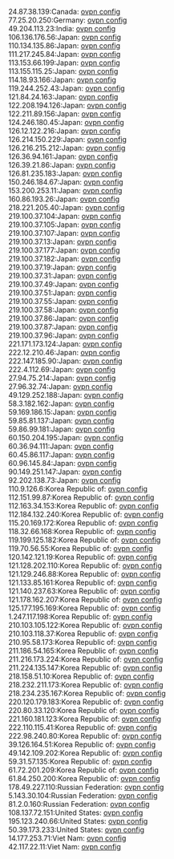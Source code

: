 24.87.38.139:Canada: [ovpn config](vpn/24_87_38_139.ovpn)  
77.25.20.250:Germany: [ovpn config](vpn/77_25_20_250.ovpn)  
49.204.113.23:India: [ovpn config](vpn/49_204_113_23.ovpn)  
106.136.176.56:Japan: [ovpn config](vpn/106_136_176_56.ovpn)  
110.134.135.86:Japan: [ovpn config](vpn/110_134_135_86.ovpn)  
111.217.245.84:Japan: [ovpn config](vpn/111_217_245_84.ovpn)  
113.153.66.199:Japan: [ovpn config](vpn/113_153_66_199.ovpn)  
113.155.115.25:Japan: [ovpn config](vpn/113_155_115_25.ovpn)  
114.18.93.166:Japan: [ovpn config](vpn/114_18_93_166.ovpn)  
119.244.252.43:Japan: [ovpn config](vpn/119_244_252_43.ovpn)  
121.84.24.163:Japan: [ovpn config](vpn/121_84_24_163.ovpn)  
122.208.194.126:Japan: [ovpn config](vpn/122_208_194_126.ovpn)  
122.211.89.156:Japan: [ovpn config](vpn/122_211_89_156.ovpn)  
124.246.180.45:Japan: [ovpn config](vpn/124_246_180_45.ovpn)  
126.12.122.216:Japan: [ovpn config](vpn/126_12_122_216.ovpn)  
126.214.150.229:Japan: [ovpn config](vpn/126_214_150_229.ovpn)  
126.216.215.212:Japan: [ovpn config](vpn/126_216_215_212.ovpn)  
126.36.94.161:Japan: [ovpn config](vpn/126_36_94_161.ovpn)  
126.39.21.86:Japan: [ovpn config](vpn/126_39_21_86.ovpn)  
126.81.235.183:Japan: [ovpn config](vpn/126_81_235_183.ovpn)  
150.246.184.67:Japan: [ovpn config](vpn/150_246_184_67.ovpn)  
153.200.253.11:Japan: [ovpn config](vpn/153_200_253_11.ovpn)  
160.86.193.26:Japan: [ovpn config](vpn/160_86_193_26.ovpn)  
218.221.205.40:Japan: [ovpn config](vpn/218_221_205_40.ovpn)  
219.100.37.104:Japan: [ovpn config](vpn/219_100_37_104.ovpn)  
219.100.37.105:Japan: [ovpn config](vpn/219_100_37_105.ovpn)  
219.100.37.107:Japan: [ovpn config](vpn/219_100_37_107.ovpn)  
219.100.37.13:Japan: [ovpn config](vpn/219_100_37_13.ovpn)  
219.100.37.177:Japan: [ovpn config](vpn/219_100_37_177.ovpn)  
219.100.37.182:Japan: [ovpn config](vpn/219_100_37_182.ovpn)  
219.100.37.19:Japan: [ovpn config](vpn/219_100_37_19.ovpn)  
219.100.37.31:Japan: [ovpn config](vpn/219_100_37_31.ovpn)  
219.100.37.49:Japan: [ovpn config](vpn/219_100_37_49.ovpn)  
219.100.37.51:Japan: [ovpn config](vpn/219_100_37_51.ovpn)  
219.100.37.55:Japan: [ovpn config](vpn/219_100_37_55.ovpn)  
219.100.37.58:Japan: [ovpn config](vpn/219_100_37_58.ovpn)  
219.100.37.86:Japan: [ovpn config](vpn/219_100_37_86.ovpn)  
219.100.37.87:Japan: [ovpn config](vpn/219_100_37_87.ovpn)  
219.100.37.96:Japan: [ovpn config](vpn/219_100_37_96.ovpn)  
221.171.173.124:Japan: [ovpn config](vpn/221_171_173_124.ovpn)  
222.12.210.46:Japan: [ovpn config](vpn/222_12_210_46.ovpn)  
222.147.185.90:Japan: [ovpn config](vpn/222_147_185_90.ovpn)  
222.4.112.69:Japan: [ovpn config](vpn/222_4_112_69.ovpn)  
27.94.75.214:Japan: [ovpn config](vpn/27_94_75_214.ovpn)  
27.96.32.74:Japan: [ovpn config](vpn/27_96_32_74.ovpn)  
49.129.252.188:Japan: [ovpn config](vpn/49_129_252_188.ovpn)  
58.3.182.162:Japan: [ovpn config](vpn/58_3_182_162.ovpn)  
59.169.186.15:Japan: [ovpn config](vpn/59_169_186_15.ovpn)  
59.85.81.137:Japan: [ovpn config](vpn/59_85_81_137.ovpn)  
59.86.99.181:Japan: [ovpn config](vpn/59_86_99_181.ovpn)  
60.150.204.195:Japan: [ovpn config](vpn/60_150_204_195.ovpn)  
60.36.94.111:Japan: [ovpn config](vpn/60_36_94_111.ovpn)  
60.45.86.117:Japan: [ovpn config](vpn/60_45_86_117.ovpn)  
60.96.145.84:Japan: [ovpn config](vpn/60_96_145_84.ovpn)  
90.149.251.147:Japan: [ovpn config](vpn/90_149_251_147.ovpn)  
92.202.138.73:Japan: [ovpn config](vpn/92_202_138_73.ovpn)  
110.9.126.6:Korea Republic of: [ovpn config](vpn/110_9_126_6.ovpn)  
112.151.99.87:Korea Republic of: [ovpn config](vpn/112_151_99_87.ovpn)  
112.163.34.153:Korea Republic of: [ovpn config](vpn/112_163_34_153.ovpn)  
112.184.132.240:Korea Republic of: [ovpn config](vpn/112_184_132_240.ovpn)  
115.20.169.172:Korea Republic of: [ovpn config](vpn/115_20_169_172.ovpn)  
118.32.66.168:Korea Republic of: [ovpn config](vpn/118_32_66_168.ovpn)  
119.199.125.182:Korea Republic of: [ovpn config](vpn/119_199_125_182.ovpn)  
119.70.56.55:Korea Republic of: [ovpn config](vpn/119_70_56_55.ovpn)  
120.142.121.19:Korea Republic of: [ovpn config](vpn/120_142_121_19.ovpn)  
121.128.202.110:Korea Republic of: [ovpn config](vpn/121_128_202_110.ovpn)  
121.129.246.88:Korea Republic of: [ovpn config](vpn/121_129_246_88.ovpn)  
121.133.85.161:Korea Republic of: [ovpn config](vpn/121_133_85_161.ovpn)  
121.140.237.63:Korea Republic of: [ovpn config](vpn/121_140_237_63.ovpn)  
121.178.162.207:Korea Republic of: [ovpn config](vpn/121_178_162_207.ovpn)  
125.177.195.169:Korea Republic of: [ovpn config](vpn/125_177_195_169.ovpn)  
1.247.117.198:Korea Republic of: [ovpn config](vpn/1_247_117_198.ovpn)  
210.103.105.122:Korea Republic of: [ovpn config](vpn/210_103_105_122.ovpn)  
210.103.118.37:Korea Republic of: [ovpn config](vpn/210_103_118_37.ovpn)  
210.95.58.173:Korea Republic of: [ovpn config](vpn/210_95_58_173.ovpn)  
211.186.54.165:Korea Republic of: [ovpn config](vpn/211_186_54_165.ovpn)  
211.216.173.224:Korea Republic of: [ovpn config](vpn/211_216_173_224.ovpn)  
211.224.135.147:Korea Republic of: [ovpn config](vpn/211_224_135_147.ovpn)  
218.158.51.10:Korea Republic of: [ovpn config](vpn/218_158_51_10.ovpn)  
218.232.211.173:Korea Republic of: [ovpn config](vpn/218_232_211_173.ovpn)  
218.234.235.167:Korea Republic of: [ovpn config](vpn/218_234_235_167.ovpn)  
220.120.179.183:Korea Republic of: [ovpn config](vpn/220_120_179_183.ovpn)  
220.80.33.120:Korea Republic of: [ovpn config](vpn/220_80_33_120.ovpn)  
221.160.181.123:Korea Republic of: [ovpn config](vpn/221_160_181_123.ovpn)  
222.110.115.41:Korea Republic of: [ovpn config](vpn/222_110_115_41.ovpn)  
222.98.240.80:Korea Republic of: [ovpn config](vpn/222_98_240_80.ovpn)  
39.126.164.51:Korea Republic of: [ovpn config](vpn/39_126_164_51.ovpn)  
49.142.109.202:Korea Republic of: [ovpn config](vpn/49_142_109_202.ovpn)  
59.31.57.135:Korea Republic of: [ovpn config](vpn/59_31_57_135.ovpn)  
61.72.201.209:Korea Republic of: [ovpn config](vpn/61_72_201_209.ovpn)  
61.84.250.200:Korea Republic of: [ovpn config](vpn/61_84_250_200.ovpn)  
178.49.227.110:Russian Federation: [ovpn config](vpn/178_49_227_110.ovpn)  
5.143.30.104:Russian Federation: [ovpn config](vpn/5_143_30_104.ovpn)  
81.2.0.160:Russian Federation: [ovpn config](vpn/81_2_0_160.ovpn)  
108.137.72.151:United States: [ovpn config](vpn/108_137_72_151.ovpn)  
195.123.240.66:United States: [ovpn config](vpn/195_123_240_66.ovpn)  
50.39.173.233:United States: [ovpn config](vpn/50_39_173_233.ovpn)  
14.177.253.71:Viet Nam: [ovpn config](vpn/14_177_253_71.ovpn)  
42.117.22.11:Viet Nam: [ovpn config](vpn/42_117_22_11.ovpn)  
